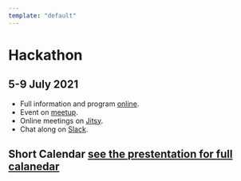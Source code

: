 ```yaml
---
template: "default"
---
```


# Hackathon

## 5-9 July 2021

- Full information and program [online](https://docs.google.com/presentation/d/1ueLpnCIA06f05uuSTop8DU9olLb0M34iR_HrjsebRfI).
- Event on [meetup](https://www.meetup.com/nl-NL/Code-For-NL/events/278475015).
- Online meetings on [Jitsy](https://meet.community.publiccode.net/Demodam).
- Chat along on [Slack](https://samenorganiseren.slack.com/archives/C01S2QM81V4).

## Short Calendar [see the prestentation for full calanedar](https://docs.google.com/presentation/d/1ueLpnCIA06f05uuSTop8DU9olLb0M34iR_HrjsebRfI)



